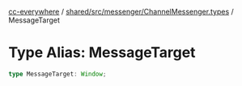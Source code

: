 [cc-everywhere](../../../../../index.md) / [shared/src/messenger/ChannelMessenger.types](../index.md) / MessageTarget

# Type Alias: MessageTarget

```ts
type MessageTarget: Window;
```
